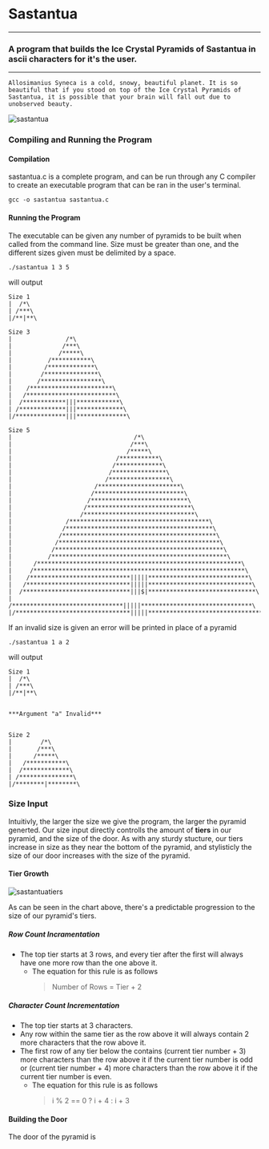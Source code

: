 # Sastantua

---

### A program that builds the Ice Crystal Pyramids of Sastantua in ascii characters for it's the user.

---

```
Allosimanius Syneca is a cold, snowy, beautiful planet. It is so beautiful that if you stood on top of the Ice Crystal Pyramids of Sastantua, it is possible that your brain will fall out due to unobserved beauty. 
```
![sastantua](https://user-images.githubusercontent.com/41135333/43361212-096aed1c-927e-11e8-815e-d5d0e6777507.PNG)

### Compiling and Running the Program

#### Compilation

sastantua.c is a complete program, and can be run through any C compiler to create an executable program that can be ran in the user's terminal.
```
gcc -o sastantua sastantua.c
```

#### Running the Program

The executable can be given any number of pyramids to be built when called from the command line. Size must be greater than one, and the different sizes given must be delimited by a space.

```
./sastantua 1 3 5
```

will output
```
Size 1
|  /*\
| /***\
|/**|**\

Size 3
|               /*\
|              /***\
|             /*****\
|          /***********\
|         /*************\
|        /***************\
|       /*****************\
|    /***********************\
|   /*************************\
|  /************|||************\
| /*************|||*************\
|/**************|||**************\

Size 5
|                                  /*\
|                                 /***\
|                                /*****\
|                             /***********\
|                            /*************\
|                           /***************\
|                          /*****************\
|                       /***********************\
|                      /*************************\
|                     /***************************\
|                    /*****************************\
|                   /*******************************\
|               /***************************************\
|              /*****************************************\
|             /*******************************************\
|            /*********************************************\
|           /***********************************************\
|          /*************************************************\
|      /*********************************************************\
|     /***********************************************************\
|    /****************************|||||****************************\
|   /*****************************|||||*****************************\
|  /******************************|||$|******************************\
| /*******************************|||||*******************************\
|/********************************|||||********************************\
```

If an invalid size is given an error will be printed in place of a pyramid

```
./sastantua 1 a 2
```

will output
```
Size 1
|  /*\
| /***\
|/**|**\


***Argument "a" Invalid***


Size 2
|        /*\
|       /***\
|      /*****\
|   /***********\
|  /*************\
| /***************\
|/********|********\
```

### Size Input

Intuitivly, the larger the size we give the program, the larger the pyramid generted. Our size input directly controlls the amount of **tiers** in our pyramid, and the size of the door. As with any sturdy stucture, our tiers increase in size as they near the bottom of the pyramid, and stylisticly the size of our door increases with the size of the pyramid.

#### Tier Growth

![sastantuatiers](https://user-images.githubusercontent.com/41135333/43378842-10959190-937e-11e8-8800-701656117833.png)

As can be seen in the chart above, there's a predictable progression to the size of our pyramid's tiers.

##### Row Count Incramentation
* The top tier starts at 3 rows, and every tier after the first will always have one more row than the one above it.
    * The equation for this rule is as follows
      >Number of Rows = Tier + 2
##### Character Count Incrementation
* The top tier starts at 3 characters.
* Any row within the same tier as the row above it will always contain 2 more characters that the row above it.
* The first row of any tier below the contains (current tier number + 3) more characters than the row above it if the current tier number is odd or (current tier number + 4) more characters than the row above it if the current tier number is even.
    * The equation for this rule is as follows
      > i % 2 == 0 ? i + 4 : i + 3

#### Building the Door

The door of the pyramid is
